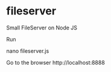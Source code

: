 fileserver
==========

Small FileServer on Node JS

Run

nano fileserver.js

Go to the browser http://localhost:8888


